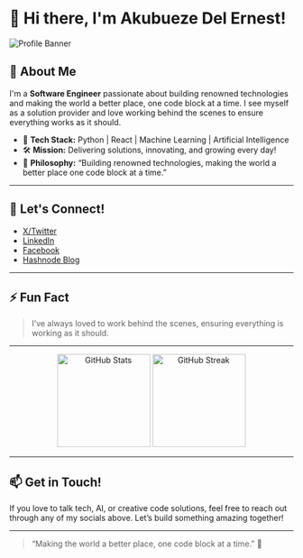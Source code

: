 
<!--
**King-Del-ErnestO/King-Del-ErnestO** is a ✨ _special_ ✨ repository because its `README.md` (this file) appears on your GitHub profile.

Here are some ideas to get you started:

- 🔭 I’m currently working on ...
- 🌱 I’m currently learning ...
- 👯 I’m looking to collaborate on ...
- 🤔 I’m looking for help with ...
- 💬 Ask me about ...
- 📫 How to reach me: ...
- 😄 Pronouns: ...
- ⚡ Fun fact: ...
-->

# 👋 Hi there, I'm Akubueze Del Ernest!

![Profile Banner](https://capsule-render.vercel.app/api?type=waving&color=auto&height=160&section=header&text=Welcome%20to%20My%20GitHub!&fontAlign=50&fontAlignY=40&fontSize=35&desc=Software%20Engineer%20%7C%20ML%20%26amp%3B%20AI%20Enthusiast&descAlign=50&descAlignY=70
)

## 🚀 About Me

I'm a **Software Engineer** passionate about building renowned technologies and making the world a better place, one code block at a time. I see myself as a solution provider and love working behind the scenes to ensure everything works as it should.

- 🧠 **Tech Stack:** Python | React | Machine Learning | Artificial Intelligence  
- 🛠️ **Mission:** Delivering solutions, innovating, and growing every day!
- 🎯 **Philosophy:** “Building renowned technologies, making the world a better place one code block at a time.”

---

## 🌟 Let's Connect!

- [X/Twitter](https://x.com/AkubuezeErnest)
- [LinkedIn](https://www.linkedin.com/in/ernest-akubueze-b53602229/)
- [Facebook](https://www.facebook.com/share/19D8Z2387M/)
- [Hashnode Blog](https://ernestakubueze.hashnode.dev/)

---

## ⚡ Fun Fact

> I’ve always loved to work behind the scenes, ensuring everything is working as it should.

---

<!-- GITHUB STATS & TROPHIES (optional fun section) -->
<p align="center">
  <img src="https://github-readme-stats.vercel.app/api?username=King-Del-ErnestO&show_icons=true&theme=tokyonight" alt="GitHub Stats" height="165">
  <img src="https://github-readme-streak-stats.herokuapp.com?user=King-Del-ErnestO&theme=tokyonight" alt="GitHub Streak" height="165">
</p>

---

## 📫 Get in Touch!

If you love to talk tech, AI, or creative code solutions, feel free to reach out through any of my socials above. Let’s build something amazing together!

---

> “Making the world a better place, one code block at a time.” 🚀
